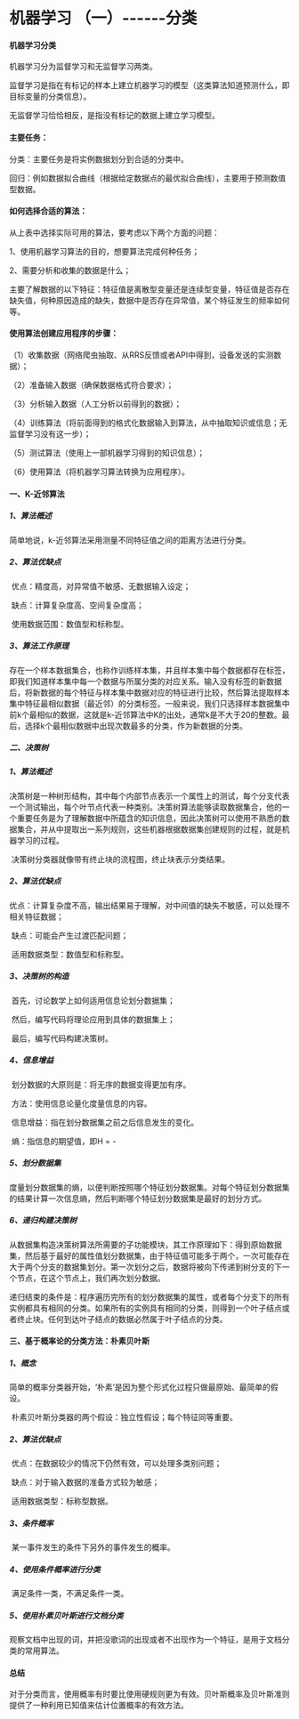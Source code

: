 # 机器学习 （一）------分类

#### 机器学习分类

机器学习分为监督学习和无监督学习两类。

监督学习是指在有标记的样本上建立机器学习的模型（这类算法知道预测什么，即目标变量的分类信息）。

无监督学习恰恰相反，是指没有标记的数据上建立学习模型。

#### 主要任务：

分类：主要任务是将实例数据划分到合适的分类中。

回归：例如数据拟合曲线（根据给定数据点的最优拟合曲线），主要用于预测数值型数据。

#### 如何选择合适的算法：

从上表中选择实际可用的算法，要考虑以下两个方面的问题：

1、使用机器学习算法的目的，想要算法完成何种任务；

2、需要分析和收集的数据是什么；

主要了解数据的以下特征：特征值是离散型变量还是连续型变量，特征值是否存在缺失值，何种原因造成的缺失，数据中是否存在异常值，某个特征发生的频率如何等。

#### 使用算法创建应用程序的步骤：

（1）收集数据（网络爬虫抽取、从RRS反馈或者API中得到，设备发送的实测数据）；

（2）准备输入数据（确保数据格式符合要求）；

（3）分析输入数据（人工分析以前得到的数据）；

（4）训练算法（将前面得到的格式化数据输入到算法，从中抽取知识或信息；无监督学习没有这一步）；

（5）测试算法（使用上一部机器学习得到的知识信息）；

（6）使用算法（将机器学习算法转换为应用程序）。

#### 一、K-近邻算法

##### 1、算法概述

简单地说，k-近邻算法采用测量不同特征值之间的距离方法进行分类。

##### 2、算法优缺点

​	优点：精度高，对异常值不敏感、无数据输入设定；

​	缺点：计算复杂度高、空间复杂度高；

​	使用数据范围：数值型和标称型。

##### 3、算法工作原理

​	存在一个样本数据集合，也称作训练样本集，并且样本集中每个数据都存在标签，即我们知道样本集中每一个数据与所属分类的对应关系。输入没有标签的新数据后，将新数据的每个特征与样本集中数据对应的特征进行比较，然后算法提取样本集中特征最相似数据（最近邻）的分类标签。一般来说，我们只选择样本数据集中前k个最相似的数据，这就是k-近邻算法中K的出处，通常k是不大于20的整数。最后，选择k个最相似数据中出现次数最多的分类，作为新数据的分类。

##### 二、决策树

##### 1、算法概述

​	决策树是一种树形结构，其中每个内部节点表示一个属性上的测试，每个分支代表一个测试输出，每个叶节点代表一种类别。决策树算法能够读取数据集合，他的一个重要任务是为了理解数据中所蕴含的知识信息，因此决策树可以使用不熟悉的数据集合，并从中提取出一系列规则，这些机器根据数据集创建规则的过程，就是机器学习的过程。

​	决策树分类器就像带有终止块的流程图，终止块表示分类结果。 

##### 2、算法优缺点

​	优点：计算复杂度不高，输出结果易于理解，对中间值的缺失不敏感，可以处理不相关特征数据；

​	缺点：可能会产生过渡匹配问题；

​	适用数据类型：数值型和标称型。

##### 3、决策树的构造

​	首先，讨论数学上如何适用信息论划分数据集；

​	然后，编写代码将理论应用到具体的数据集上；

​	最后，编写代码构建决策树。

##### 4、信息增益

​	划分数据的大原则是：将无序的数据变得更加有序。

​	方法：使用信息论量化度量信息的内容。

​	信息增益：指在划分数据集之前之后信息发生的变化。

​	熵：指信息的期望值，即H = -

##### 5、划分数据集

​	度量划分数据集的熵，以便判断按照哪个特征划分数据集。对每个特征划分数据集的结果计算一次信息熵，然后判断哪个特征划分数据集是最好的划分方式。

##### 6、递归构建决策树

​	从数据集构造决策树算法所需要的子功能模块，其工作原理如下：得到原始数据集，然后基于最好的属性值划分数据集，由于特征值可能多于两个，一次可能存在大于两个分支的数据集划分。第一次划分之后，数据将被向下传递到树分支的下一个节点，在这个节点上，我们再次划分数据。

​	递归结束的条件是：程序遍历完所有的划分数据集的属性，或者每个分支下的所有实例都具有相同的分类。如果所有的实例具有相同的分类，则得到一个叶子结点或者终止块。任何到达叶子结点的数据必然属于叶子结点的分类。

#### 三、基于概率论的分类方法：朴素贝叶斯

##### 1、概念

​	简单的概率分类器开始，‘朴素’是因为整个形式化过程只做最原始、最简单的假设。

​	朴素贝叶斯分类器的两个假设：独立性假设；每个特征同等重要。

##### 2、算法优缺点

​	优点：在数据较少的情况下仍然有效，可以处理多类别问题；

​	缺点：对于输入数据的准备方式较为敏感；

​	适用数据类型：标称型数据。

##### 3、条件概率

​	某一事件发生的条件下另外的事件发生的概率。

##### 4、使用条件概率进行分类

​	满足条件一类，不满足条件一类。

##### 5、使用朴素贝叶斯进行文档分类

​	观察文档中出现的词，并把没歌词的出现或者不出现作为一个特征，是用于文档分类的常用算法。

#### 总结

​	对于分类而言，使用概率有时要比使用硬规则更为有效。贝叶斯概率及贝叶斯准则提供了一种利用已知值来估计位置概率的有效方法。

​		

